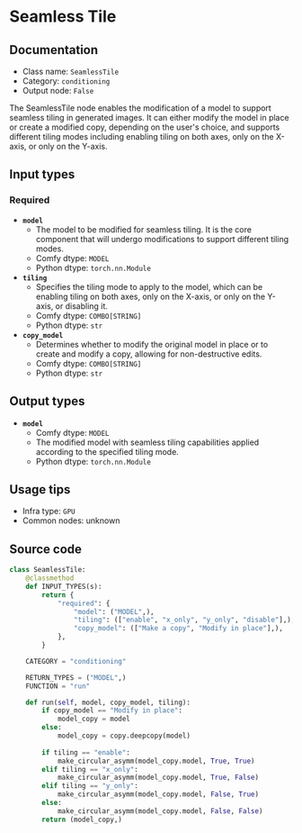 # Seamless Tile
## Documentation
- Class name: `SeamlessTile`
- Category: `conditioning`
- Output node: `False`

The SeamlessTile node enables the modification of a model to support seamless tiling in generated images. It can either modify the model in place or create a modified copy, depending on the user's choice, and supports different tiling modes including enabling tiling on both axes, only on the X-axis, or only on the Y-axis.
## Input types
### Required
- **`model`**
    - The model to be modified for seamless tiling. It is the core component that will undergo modifications to support different tiling modes.
    - Comfy dtype: `MODEL`
    - Python dtype: `torch.nn.Module`
- **`tiling`**
    - Specifies the tiling mode to apply to the model, which can be enabling tiling on both axes, only on the X-axis, or only on the Y-axis, or disabling it.
    - Comfy dtype: `COMBO[STRING]`
    - Python dtype: `str`
- **`copy_model`**
    - Determines whether to modify the original model in place or to create and modify a copy, allowing for non-destructive edits.
    - Comfy dtype: `COMBO[STRING]`
    - Python dtype: `str`
## Output types
- **`model`**
    - Comfy dtype: `MODEL`
    - The modified model with seamless tiling capabilities applied according to the specified tiling mode.
    - Python dtype: `torch.nn.Module`
## Usage tips
- Infra type: `GPU`
- Common nodes: unknown


## Source code
```python
class SeamlessTile:
    @classmethod
    def INPUT_TYPES(s):
        return {
            "required": {
                "model": ("MODEL",),
                "tiling": (["enable", "x_only", "y_only", "disable"],),
                "copy_model": (["Make a copy", "Modify in place"],),
            },
        }

    CATEGORY = "conditioning"

    RETURN_TYPES = ("MODEL",)
    FUNCTION = "run"

    def run(self, model, copy_model, tiling):
        if copy_model == "Modify in place":
            model_copy = model
        else:
            model_copy = copy.deepcopy(model)
            
        if tiling == "enable":
            make_circular_asymm(model_copy.model, True, True)
        elif tiling == "x_only":
            make_circular_asymm(model_copy.model, True, False)
        elif tiling == "y_only":
            make_circular_asymm(model_copy.model, False, True)
        else:
            make_circular_asymm(model_copy.model, False, False)
        return (model_copy,)

```
